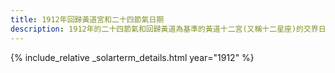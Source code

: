 ```yaml
---
title: 1912年回歸黃道宮和二十四節氣日期
description: 1912年的二十四節氣和回歸黃道為基準的黃道十二宮(又稱十二星座)的交界日期，常見於西洋占星術和星座運程
---
```

{% include_relative _solarterm_details.html year="1912" %}

